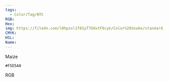```yaml
---
tags:
  - Color/Tag/NTC
RGB:
Hex:
img: https://filedn.com/l0hpzxl1f01yT7GHxtF8cyk/Color%20Snake/standard_csv_to_svg/%23/F5D5A0.svg
CMYK:
HSL:
Name:
---
```

Maize
```palette
#F5D5A0
```
RGB
